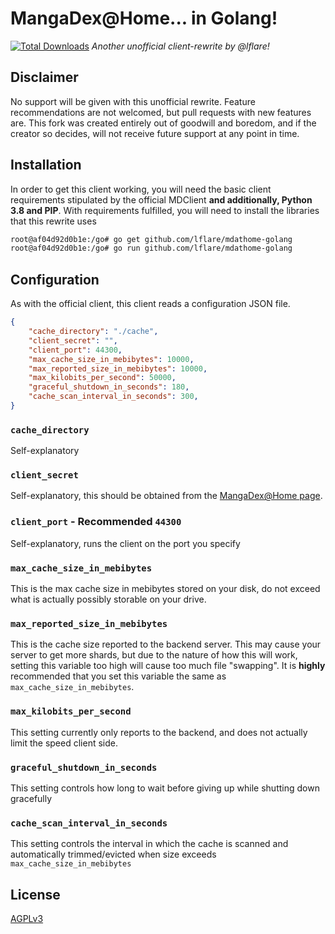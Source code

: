 # MangaDex@Home... in Golang!
[![Total Downloads](https://img.shields.io/github/downloads/lflare/mdathome-golang/total)](https://github.com/lflare/mdathome-golang/releases)
_Another unofficial client-rewrite by @lflare!_

## Disclaimer
No support will be given with this unofficial rewrite. Feature recommendations are not welcomed, but pull requests with new features are. This fork was created entirely out of goodwill and boredom, and if the creator so decides, will not receive future support at any point in time.

## Installation
In order to get this client working, you will need the basic client requirements stipulated by the official MDClient **and additionally, Python 3.8 and PIP**. With requirements fulfilled, you will need to install the libraries that this rewrite uses

```bash
root@af04d92d0b1e:/go# go get github.com/lflare/mdathome-golang
root@af04d92d0b1e:/go# go run github.com/lflare/mdathome-golang
```

## Configuration
As with the official client, this client reads a configuration JSON file.

```json
{
    "cache_directory": "./cache",
    "client_secret": "",
    "client_port": 44300,
    "max_cache_size_in_mebibytes": 10000,
    "max_reported_size_in_mebibytes": 10000,
    "max_kilobits_per_second": 50000,
    "graceful_shutdown_in_seconds": 180,
    "cache_scan_interval_in_seconds": 300,
}
```

### `cache_directory`
Self-explanatory

### `client_secret`
Self-explanatory, this should be obtained from the [MangaDex@Home page](https://mangadex.org/md_at_home).

### `client_port` - Recommended `44300`
Self-explanatory, runs the client on the port you specify

### `max_cache_size_in_mebibytes`
This is the max cache size in mebibytes stored on your disk, do not exceed what is actually possibly storable on your drive.

### `max_reported_size_in_mebibytes`
This is the cache size reported to the backend server. This may cause your server to get more shards, but due to the nature of how this will work, setting this variable too high will cause too much file "swapping". It is **highly** recommended that you set this variable the same as `max_cache_size_in_mebibytes`.

### `max_kilobits_per_second`
This setting currently only reports to the backend, and does not actually limit the speed client side.

### `graceful_shutdown_in_seconds`
This setting controls how long to wait before giving up while shutting down gracefully

### `cache_scan_interval_in_seconds`
This setting controls the interval in which the cache is scanned and automatically trimmed/evicted when size exceeds `max_cache_size_in_mebibytes`

## License
[AGPLv3](https://choosealicense.com/licenses/agpl-3.0/)
